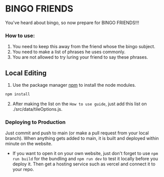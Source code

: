 # BINGO FRIENDS

You've heard about bingo, so now prepare for BINGO FRIENDS!!!

### How to use:
1. You need to keep this away from the friend whose the bingo subject.
2. You need to make a list of phrases he uses commonly.
3. You are not allowed to try luring your friend to say these phrases.

## Local Editing

1. Use the package manager [npm](https://www.npmjs.com/) to install the node modules.
```bash
npm install
```
2. After making the list on the `How to use guide`, just add this list on ./src/data/tileOptions.js.

### Deploying to Production

Just commit and push to main (or make a pull request from your local branch).
When anything gets added to main, it is built and deployed within minute on the website.

* If you want to open it on your own website, just don't forget to use `npm run build` for the bundling
and `npm run dev` to test it locally before you deploy it. Then get a hosting service such as vercel
and connect it to your repo.

